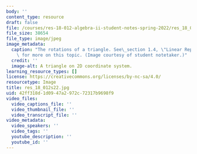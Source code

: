 ```yaml
---
body: ''
content_type: resource
draft: false
file: /courses/res-18-012-algebra-ii-student-notes-spring-2022/res_18_012s22.jpg
file_size: 38654
file_type: image/jpeg
image_metadata:
  caption: "The rotations of a triangle. See\_section 1.4, \"Linear Representations,\"\
    \ for more on this topic. (Image courtesy of student notetaker.)"
  credit: ''
  image-alt: A triangle on 2D coordinate system.
learning_resource_types: []
license: https://creativecommons.org/licenses/by-nc-sa/4.0/
resourcetype: Image
title: res_18_012s22.jpg
uid: 42ff318d-1d09-47a2-972c-72317b9698f9
video_files:
  video_captions_file: ''
  video_thumbnail_file: ''
  video_transcript_file: ''
video_metadata:
  video_speakers: ''
  video_tags: ''
  youtube_description: ''
  youtube_id: ''
---
```

